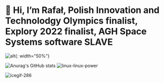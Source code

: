 # 👋 Hi, I’m Rafał, Polish Innovation and Technolodgy Olympics finalist, Explory 2022 finalist, AGH Space Systems software SLAVE
![alt](https://github.com/CppEnjoyer69/CppEnjoyer69/assets/102436271/4a3da021-219d-4636-8359-04442da31c2e){: width="50%"}

![Anurag's GitHub stats](https://github-readme-stats.vercel.app/api?username=CppEnjoyer69&show_icons=true&theme=radical) ![linux-linux-power](https://github.com/CppEnjoyer69/CppEnjoyer69/assets/102436271/6755f744-5df7-49dd-bd81-f04296da77e6)


![icegif-286](https://github.com/CppEnjoyer69/CppEnjoyer69/assets/102436271/c9dd06a5-d2b7-4121-8811-aa0c3ab56f2e)


